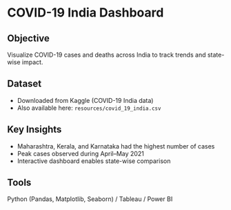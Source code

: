 # COVID-19 India Dashboard

## Objective
Visualize COVID-19 cases and deaths across India to track trends and state-wise impact.

## Dataset
- Downloaded from Kaggle (COVID-19 India data)  
- Also available here: `resources/covid_19_india.csv`


## Key Insights
- Maharashtra, Kerala, and Karnataka had the highest number of cases  
- Peak cases observed during April–May 2021  
- Interactive dashboard enables state-wise comparison  

## Tools
Python (Pandas, Matplotlib, Seaborn) / Tableau / Power BI
